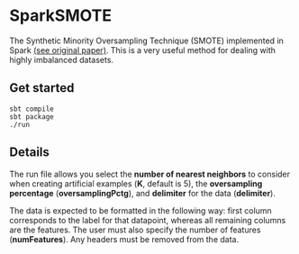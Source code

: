 # SparkSMOTE
The Synthetic Minority Oversampling Technique (SMOTE) implemented in Spark [(see original paper)](https://www.jair.org/media/953/live-953-2037-jair.pdf). This is a very useful method for dealing with highly imbalanced datasets. 

## Get started
```
sbt compile
sbt package
./run
```

## Details
The run file allows you select the **number of nearest neighbors** to consider when creating artificial examples (**K**, default is 5), the **oversampling percentage** (**oversamplingPctg**), and **delimiter** for the data (**delimiter**). 

The data is expected to be formatted in the following way: first column corresponds to the label for that datapoint, whereas all remaining columns are the features. The user must also specify the number of features (**numFeatures**). Any headers must be removed from the data. 
